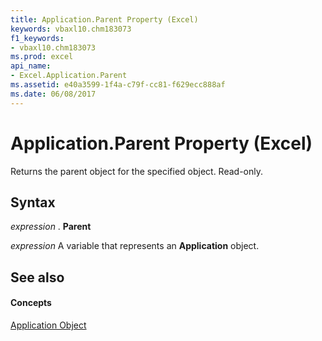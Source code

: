```yaml
---
title: Application.Parent Property (Excel)
keywords: vbaxl10.chm183073
f1_keywords:
- vbaxl10.chm183073
ms.prod: excel
api_name:
- Excel.Application.Parent
ms.assetid: e40a3599-1f4a-c79f-cc81-f629ecc888af
ms.date: 06/08/2017
---
```



# Application.Parent Property (Excel)

Returns the parent object for the specified object. Read-only.


## Syntax

 _expression_ . **Parent**

 _expression_ A variable that represents an **Application** object.


## See also


#### Concepts


[Application Object](application-object-excel.md)

